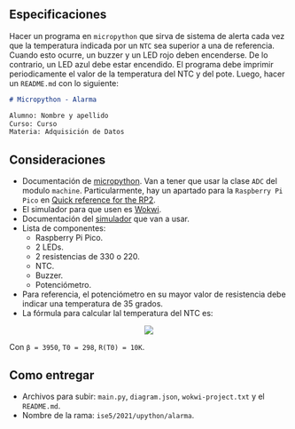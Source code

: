 ## Especificaciones

Hacer un programa en `micropython` que sirva de sistema de alerta cada vez que la temperatura indicada por un `NTC` sea superior a una de referencia. Cuando esto ocurre, un buzzer y un LED rojo deben encenderse. De lo contrario, un LED azul debe estar encendido. El programa debe imprimir periodicamente el valor de la temperatura del NTC y del pote.
Luego, hacer un `README.md` con lo siguiente:

```markdown
# Micropython - Alarma

Alumno: Nombre y apellido
Curso: Curso
Materia: Adquisición de Datos
```

## Consideraciones

- Documentación de [micropython](http://docs.micropython.org/en/latest/). Van a tener que usar la clase `ADC` del modulo `machine`. Particularmente, hay un apartado para la `Raspberry Pi Pico` en [Quick reference for the RP2](http://docs.micropython.org/en/latest/rp2/quickref.html#pins-and-gpio).
- El simulador para que usen es [Wokwi](https://wokwi.com/arduino/new?template=micropython-pi-pico).
- Documentación del [simulador](https://docs.wokwi.com/micropython) que van a usar.
- Lista de componentes:
  - Raspberry Pi Pico.
  - 2 LEDs.
  - 2 resistencias de 330 o 220.
  - NTC.
  - Buzzer.
  - Potenciómetro.
- Para referencia, el potenciómetro en su mayor valor de resistencia debe indicar una temperatura de 35 grados.
- La fórmula para calcular lal temperatura del NTC es:

<div align="center">
  <img src="https://render.githubusercontent.com/render/math?math=T_{(R)} = \frac{\beta T_0}{T_0 ln \Big(\frac{R_{(T)}}{R_{(T_0)}}\Big ) %2B \beta}">
</div>

Con `β = 3950`, `T0 = 298`, `R(T0) = 10K`. 

## Como entregar

- Archivos para subir: `main.py`, `diagram.json`, `wokwi-project.txt` y el `README.md`.
- Nombre de la rama: `ise5/2021/upython/alarma`.
